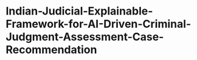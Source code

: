 # Indian-Judicial-Explainable-Framework-for-AI-Driven-Criminal-Judgment-Assessment-Case-Recommendation